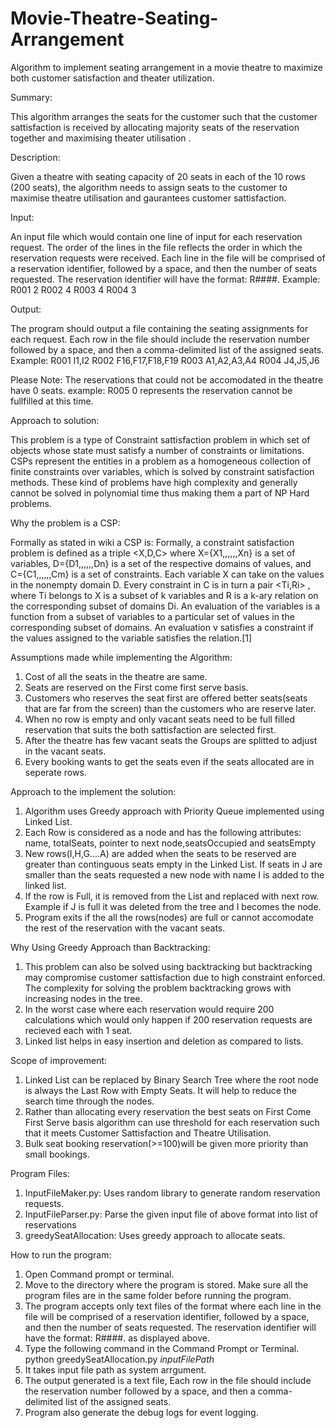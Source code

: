 # Movie-Theatre-Seating-Arrangement
Algorithm to implement seating arrangement in a movie theatre to maximize both customer satisfaction and theater utilization.

Summary: 

This algorithm arranges the seats for the customer such that the customer sattisfaction is received by allocating majority seats of the reservation together and maximising theater utilisation . 

Description: 

Given a theatre with seating capacity of 20 seats in each of the 10 rows (200 seats), the algorithm needs to assign seats to the customer to maximise theatre utilisation and gaurantees customer sattisfaction. 

Input: 

An input file which would contain one line of input for each reservation request. The order of the lines in the file reflects the order in which the reservation requests were received. Each line in the file will be comprised of a reservation identifier, followed by a space, and then the number of seats requested. The reservation identifier will have the format: R####.
Example: 
R001 2 
R002 4 
R003 4 
R004 3

Output: 

The program should output a file containing the seating assignments for each request. Each row in the file should include the reservation number followed by a space, and then a comma-delimited list of the assigned seats.
Example: 
R001 I1,I2
R002 F16,F17,F18,F19 
R003 A1,A2,A3,A4 
R004 J4,J5,J6

Please Note: The reservations that could not be accomodated in the theatre have 0 seats. 
example: R005 0 represents the reservation cannot be fullfilled at this time.

Approach to solution: 

This problem is a type of Constraint sattisfaction problem in which set of objects whose state must satisfy a number of constraints or limitations. CSPs represent the entities in a problem as a homogeneous collection of finite constraints over variables, which is solved by constraint satisfaction methods. These kind of problems have high complexity and generally cannot be solved in polynomial time thus making them a part of NP Hard problems. 

Why the problem is a CSP: 

Formally as stated in wiki a CSP is: 
Formally, a constraint satisfaction problem is defined as a triple <X,D,C> where
X={X1,,,,,,Xn} is a set of variables,
D={D1,,,,,,Dn} is a set of the respective domains of values, and
C={C1,,,,,,Cm} is a set of constraints.
Each variable X can take on the values in the nonempty domain D. Every constraint in C is in turn a pair <Ti,Ri> , where Ti belongs to X is a subset of k variables and R is a  k-ary relation on the corresponding subset of domains Di. An evaluation of the variables is a function from a subset of variables to a particular set of values in the corresponding subset of domains. An evaluation v satisfies a constraint  if the values assigned to the variable satisfies the relation.[1]


Assumptions made while implementing the Algorithm:

1. Cost of all the seats in the theatre are same. 
2. Seats are reserved on the First come first serve basis. 
3. Customers who reserves the seat first are offered better seats(seats that are far from the screen) than the customers who are reserve later. 
4. When no row is empty and only vacant seats need to be full filled reservation that suits the both sattisfaction are selected first.  
5. After the theatre has few vacant seats the Groups are splitted to adjust in the vacant seats. 
6. Every booking wants to get the seats even if the seats allocated are in seperate rows. 

Approach to the implement the solution: 

 1. Algorithm uses Greedy approach with Priority Queue implemented using Linked List.
 2. Each Row is considered as a node and has the following attributes: name, totalSeats, pointer to next node,seatsOccupied       and seatsEmpty
 3. New rows(I,H,G....A) are added when the seats to be reserved are greater than continguous seats empty in the Linked List. 
    If seats in J are smaller than the seats requested a new node with name I is added to the linked list.
 3. If the row is Full, it is removed from the List and replaced with next row. Example if J is full it was deleted from the       tree and I becomes the node.
 4. Program exits if the all the rows(nodes) are full or cannot accomodate the rest of the reservation with the vacant seats. 
 
 Why Using Greedy Approach than Backtracking: 
 1. This problem can also be solved using backtracking but backtracking may compromise customer sattisfaction due to high         constraint enforced. The complexity for solving the problem backtracking grows with increasing nodes in the tree. 
 2. In the worst case where each reservation would require 200 calculations which would only happen if 200 reservation             requests are recieved each with 1 seat.
 3. Linked list helps in easy insertion and deletion as compared to lists. 
 
 Scope of improvement: 
 1. Linked List can be replaced by Binary Search Tree where the root node is always the Last Row with Empty Seats. It will help to reduce the search time through the nodes. 
 2. Rather than allocating every reservation the best seats on First Come First Serve basis algorithm can use threshold for each reservation such that it meets Customer Sattisfaction and Theatre Utilisation. 
 3. Bulk seat booking reservation(>=100)will be given more priority than small bookings. 
 
 Program Files: 
 1. InputFileMaker.py: Uses random library to generate random reservation requests.
 2. InputFileParser.py: Parse the given input file of above format into list of reservations
 3. greedySeatAllocation: Uses greedy approach to allocate seats.

 
 How to run the program: 
 1. Open Command prompt or terminal. 
 2. Move to the directory where the program is stored. Make sure all the program files are in the same folder before running the program.
 3. The program accepts only text files of the format where each line in the file will be comprised of a reservation identifier, followed by a space, and then the number of seats requested. The reservation identifier will have the format: R####. as displayed above. 
 3. Type the following command in the  Command Prompt or Terminal. 
            python greedySeatAllocation.py *inputFilePath*
4. It takes input file path as system arrgument. 
5. The output generated is a text file, Each row in the file should include the reservation number followed by a space, and then a comma-delimited list of the assigned seats.
6. Program also generate the debug logs for event logging. 

 
 
 
 
 
 
